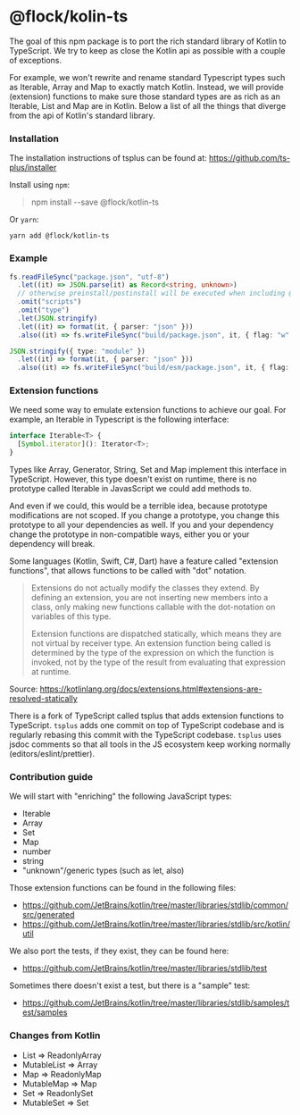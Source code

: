 # @flock/kolin-ts

The goal of this npm package is to port the rich standard library of Kotlin to TypeScript.
We try to keep as close the Kotlin api as possible with a couple of exceptions.

For example, we won't rewrite and rename standard Typescript types such as Iterable, Array and Map to exactly match Kotlin.
Instead, we will provide (extension) functions to make sure those standard types are as rich as an Iterable, List and Map are in Kotlin.
Below a list of all the things that diverge from the api of Kotlin's standard library.

### Installation

The installation instructions of tsplus can be found at: https://github.com/ts-plus/installer

Install using `npm`:

> npm install --save @flock/kotlin-ts

Or `yarn`:

```
yarn add @flock/kotlin-ts
```

### Example

```ts
fs.readFileSync("package.json", "utf-8")
  .let((it) => JSON.parse(it) as Record<string, unknown>)
  // otherwise preinstall/postinstall will be executed when including @flock/kotlin-ts in deps
  .omit("scripts")
  .omit("type")
  .let(JSON.stringify)
  .let((it) => format(it, { parser: "json" }))
  .also((it) => fs.writeFileSync("build/package.json", it, { flag: "w" }));

JSON.stringify({ type: "module" })
  .let((it) => format(it, { parser: "json" }))
  .also((it) => fs.writeFileSync("build/esm/package.json", it, { flag: "w" }));
```

### Extension functions

We need some way to emulate extension functions to achieve our goal. For example, an Iterable in Typescript is the following interface:

```ts
interface Iterable<T> {
  [Symbol.iterator](): Iterator<T>;
}
```

Types like Array, Generator, String, Set and Map implement this interface in TypeScript.
However, this type doesn't exist on runtime, there is no prototype called Iterable in JavasScript we could add methods to.

And even if we could, this would be a terrible idea, because prototype modifications are not scoped.
If you change a prototype, you change this prototype to all your dependencies as well.
If you and your dependency change the prototype in non-compatible ways, either you or your dependency will break.

Some languages (Kotlin, Swift, C#, Dart) have a feature called "extension functions", that allows functions to be called with "dot" notation.

> Extensions do not actually modify the classes they extend.
> By defining an extension, you are not inserting new members into a class, only making new functions callable with the dot-notation on variables of this type.
>
> Extension functions are dispatched statically, which means they are not virtual by receiver type.
> An extension function being called is determined by the type of the expression on which the function is invoked, not by the type of the result from evaluating that expression at runtime.

Source: https://kotlinlang.org/docs/extensions.html#extensions-are-resolved-statically

There is a fork of TypeScript called tsplus that adds extension functions to TypeScript. `tsplus` adds one commit on top of TypeScript codebase and is regularly rebasing this commit with the TypeScript codebase.
`tsplus` uses jsdoc comments so that all tools in the JS ecosystem keep working normally (editors/eslint/prettier).

### Contribution guide

We will start with "enriching" the following JavaScript types:

- Iterable
- Array
- Set
- Map
- number
- string
- "unknown"/generic types (such as let, also)

Those extension functions can be found in the following files: 

* https://github.com/JetBrains/kotlin/tree/master/libraries/stdlib/common/src/generated
* https://github.com/JetBrains/kotlin/tree/master/libraries/stdlib/src/kotlin/util

We also port the tests, if they exist, they can be found here:
* https://github.com/JetBrains/kotlin/tree/master/libraries/stdlib/test

Sometimes there doesn't exist a test, but there is a "sample" test:
* https://github.com/JetBrains/kotlin/tree/master/libraries/stdlib/samples/test/samples

### Changes from Kotlin

- List => ReadonlyArray
- MutableList => Array
- Map => ReadonlyMap
- MutableMap => Map
- Set => ReadonlySet
- MutableSet => Set
